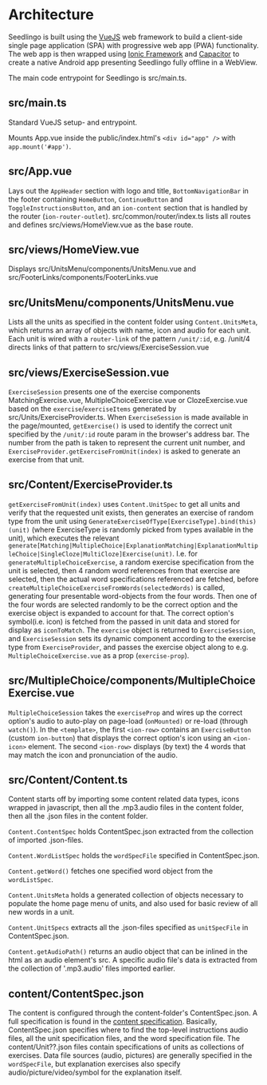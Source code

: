 ---
---

# Architecture

Seedlingo is built using the [VueJS](https://vuejs.org) web framework
to build a client-side single page application (SPA)
with progressive web app (PWA) functionality.
The web app is then wrapped using
[Ionic Framework](https://ionicframework.com)
and [Capacitor](https://capacitorjs.com)
to create a native Android app presenting Seedlingo fully offline in a WebView.

The main code entrypoint for Seedlingo is src/main.ts.

## src/main.ts

Standard VueJS setup- and entrypoint.

Mounts App.vue inside the public/index.html's `<div id="app" />` with `app.mount('#app')`.

## src/App.vue

Lays out the `AppHeader` section with logo and title,
`BottomNavigationBar` in the footer containing
`HomeButton`, `ContinueButton` and `ToggleInstructionsButton`,
and an `ion-content` section that is handled by the router (`ion-router-outlet`).
src/common/router/index.ts lists all routes
and defines src/views/HomeView.vue as the base route.

## src/views/HomeView.vue

Displays src/UnitsMenu/components/UnitsMenu.vue and src/FooterLinks/components/FooterLinks.vue

## src/UnitsMenu/components/UnitsMenu.vue

Lists all the units as specified in the content folder
using `Content.UnitsMeta`,
which returns an array of objects with name, icon and audio for each unit.
Each unit is wired with a `router-link` of the pattern `/unit/:id`,
e.g. /unit/4 directs links of that pattern to src/views/ExerciseSession.vue

## src/views/ExerciseSession.vue

`ExerciseSession` presents one of the exercise components
MatchingExercise.vue, MultipleChoiceExercise.vue or ClozeExercise.vue
based on the `exercise`/`exerciseItems` generated
by src/Units/ExerciseProvider.ts.
When `ExerciseSession` is made available in the page/mounted,
`getExercise()` is used to identify the correct unit
specified by the `/unit/:id` route param in the browser's address bar.
The number from the path is taken to represent the current unit number,
and `ExerciseProvider.getExerciseFromUnit(index)` is asked
to generate an exercise from that unit.

## src/Content/ExerciseProvider.ts

`getExerciseFromUnit(index)` uses `Content.UnitSpec` to get all units
and verify that the requested unit exists,
then generates an exercise of random type from the unit
using `GenerateExerciseOfType[ExerciseType].bind(this)(unit)`
(where ExerciseType is randomly picked from types available in the unit),
which executes the relevant
`generate[Matching|MultipleChoice|ExplanationMatching|ExplanationMultipleChoice|SingleCloze|MultiCloze]Exercise(unit)`.
I.e. for `generateMultipleChoiceExercise`,
a random exercise specification from the unit is selected,
then 4 random word references from that exercise are selected,
then the actual word specifications referenced are fetched,
before `createMultipleChoiceExerciseFromWords(selectedWords)` is called,
generating four presentable word-objects from the four words.
Then one of the four words are selected randomly to be the correct option
and the exercise object is expanded to account for that.
The correct option's symbol(i.e. icon) is fetched from the passed in unit data
and stored for display as `iconToMatch`.
The `exercise` object is returned to `ExerciseSession`,
and `ExerciseSession` sets its dynamic component
according to the exercise type from `ExerciseProvider`,
and passes the exercise object along
to e.g. `MultipleChoiceExercise.vue` as a prop (`exercise-prop`).

## src/MultipleChoice/components/MultipleChoiceExercise.vue

`MultipleChoiceSession` takes the `exerciseProp` and wires up the correct option's audio
to auto-play on page-load (`onMounted)` or re-load (through `watch()`).
In the `<template>`,
the first `<ion-row>` contains an `ExerciseButton` (custom `ion-button`)
that displays the correct option's icon using an `<ion-icon>` element.
The second `<ion-row>` displays (by text) the 4 words
that may match the icon and pronunciation of the audio.

## src/Content/Content.ts

Content starts off by importing some content related data types,
icons wrapped in javascript,
then all the .mp3.audio files in the content folder,
then all the .json files in the content folder.

`Content.ContentSpec` holds ContentSpec.json
extracted from the collection of imported .json-files.

`Content.WordListSpec` holds the `wordSpecFile` specified in ContentSpec.json.

`Content.getWord()` fetches one specified word object from the `wordListSpec`.

`Content.UnitsMeta` holds a generated collection of objects
necessary to populate the home page menu of units,
and also used for basic review of all new words in a unit.

`Content.UnitSpecs` extracts all the .json-files specified
as `unitSpecFile` in ContentSpec.json.

`Content.getAudioPath()` returns an audio object
that can be inlined in the html as an audio element's src.
A specific audio file's data is extracted from the collection of '.mp3.audio' files imported earlier.

## content/ContentSpec.json

The content is configured through the content-folder's ContentSpec.json.
A full specification is found in the [content specification](/content/content-spec.md).
Basically, ContentSpec.json specifies where to find
the top-level instructions audio files,
all the unit specification files,
and the word specification file.
The content/Unit??.json files contain specifications of units
as collections of exercises.
Data file sources (audio, pictures) are generally specified in the `wordSpecFile`,
but explanation exercises also specify
audio/picture/video/symbol for the explanation itself.
